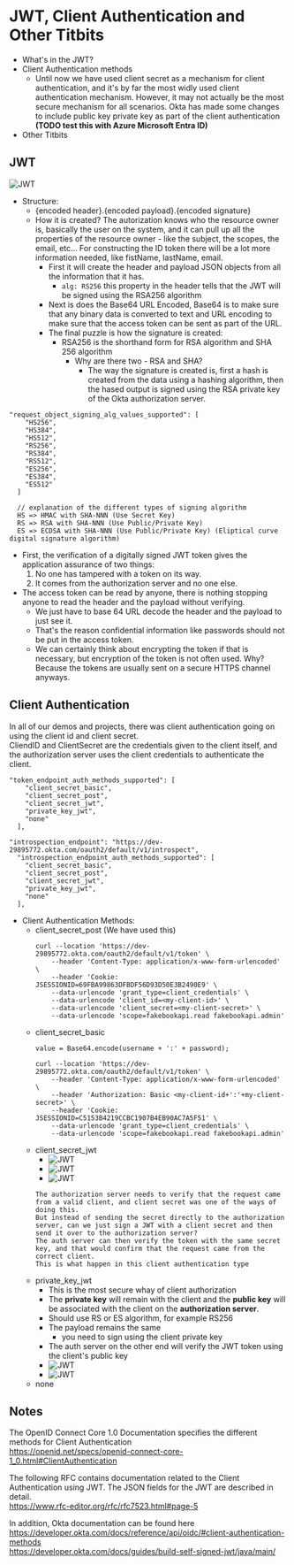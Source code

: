 # JWT, Client Authentication and Other Titbits

* What's in the JWT?
* Client Authentication methods
  * Until now we have used client secret as a mechanism for client authentication, and it's by far the most widly used client authentication mechanism. However, it may not actually be the most secure mechanism for all scenarios. Okta has made some changes to include public key private key as part of the client authentication **(TODO test this with Azure Microsoft Entra ID)**
* Other Titbits

## JWT
![JWT](/images/jwt-token03.png)  

* Structure:
  * {encoded header}.{encoded payload}.{encoded signature}
  * How it is created? The autorization knows who the resource owner is, basically the user on the system, and it can pull up all the properties of the resource owner - like the subject, the scopes, the email, etc... For constructing the ID token there will be a lot more information needed, like fistName, lastName, email.
    * First it will create the header and payload JSON objects from all the information that it has.
      * ```alg: RS256``` this property in the header tells that the JWT will be signed using the RSA256 algorithm
    * Next is does the Base64 URL Encoded, Base64 is to make sure that any binary data is converted to text and URL encoding to make sure that the access token can be sent as part of the URL.
    * The final puzzle is how the signature is created:
      * RSA256 is the shorthand form for RSA algorithm and SHA 256 algorithm
        * Why are there two - RSA and SHA?
          * The way the signature is created is, first a hash is created from the data using a hashing algorithm, then the hased output is signed using the RSA private key of the Okta authorization server.

```
"request_object_signing_alg_values_supported": [
    "HS256",
    "HS384",
    "HS512",
    "RS256",
    "RS384",
    "RS512",
    "ES256",
    "ES384",
    "ES512"
  ]

  // explanation of the different types of signing algorithm 
  HS => HMAC with SHA-NNN (Use Secret Key)
  RS => RSA with SHA-NNN (Use Public/Private Key)
  ES => ECDSA with SHA-NNN (Use Public/Private Key) (Eliptical curve digital signature algorithm)
```


* First, the verification of a digitally signed JWT token gives the application assurance of two things:
  1. No one has tampered with a token on its way.
  2. It comes from the authorization server and no one else.
* The access token can be read by anyone, there is nothing stopping anyone to read the header and the payload without verifying.
  * We just have to base 64 URL decode the header and the payload to just see it.
  * That's the reason confidential information like passwords should not be put in the access token.
  * We can certainly think about encrypting the token if that is necessary, but encryption of the token is not often used. Why? Because the tokens are usually sent on a secure HTTPS channel anyways.


## Client Authentication
In all of our demos and projects, there was client authentication going on using the client id and client secret.  
CliendID and ClientSecret are the credentials given to the client itself, and the authorization server uses the client credentials to authenticate the client.

```
"token_endpoint_auth_methods_supported": [
    "client_secret_basic",
    "client_secret_post",
    "client_secret_jwt",
    "private_key_jwt",
    "none"
  ],

"introspection_endpoint": "https://dev-29895772.okta.com/oauth2/default/v1/introspect",
  "introspection_endpoint_auth_methods_supported": [
    "client_secret_basic",
    "client_secret_post",
    "client_secret_jwt",
    "private_key_jwt",
    "none"
  ],
```

* Client Authentication Methods:
  * client_secret_post (We have used this)
    ```
    curl --location 'https://dev-29895772.okta.com/oauth2/default/v1/token' \
        --header 'Content-Type: application/x-www-form-urlencoded' \
        --header 'Cookie: JSESSIONID=69FBA99863DFBDF56D93D50E3B2490E9' \
        --data-urlencode 'grant_type=client_credentials' \
        --data-urlencode 'client_id=<my-client-id>' \
        --data-urlencode 'client_secret=<my-client-secret>' \
        --data-urlencode 'scope=fakebookapi.read fakebookapi.admin'
    ```
  * client_secret_basic
    ```
    value = Base64.encode(username + ':' + password);

    curl --location 'https://dev-29895772.okta.com/oauth2/default/v1/token' \
        --header 'Content-Type: application/x-www-form-urlencoded' \
        --header 'Authorization: Basic <my-client-id+':'+my-client-secret>' \
        --header 'Cookie: JSESSIONID=C5153B4219CCBC1907B4EB90AC7A5F51' \
        --data-urlencode 'grant_type=client_credentials' \
        --data-urlencode 'scope=fakebookapi.read fakebookapi.admin'
    ```
  * client_secret_jwt
    * ![JWT](/images/client_secret_jwt.png)  
    * ![JWT](/images/client_secret_jwt-02.png)  
    * ![JWT](/images/client_secret_jwt-03.png)  
    ```
    The authorization server needs to verify that the request came from a valid client, and client secret was one of the ways of doing this.
    But instead of sending the secret directly to the authorization server, can we just sign a JWT with a client secret and then send it over to the authorization server?
    The auth server can then verify the token with the same secret key, and that would confirm that the request came from the correct client.
    This is what happen in this client authentication type
    ```
  * private_key_jwt
    * This is the most secure whay of client authorization
    * The **private key** will remain with the client  and the **public key** will be associated with the client on the **authorization server**. 
    * Should use RS or ES algorithm, for example RS256
    * The payload remains the same 
      * you need to sign using the client private key
    * The auth server on the other end will verify the JWT token using the client's public key
    * ![JWT](/images/private-key-jwt-01.png)  
    * ![JWT](/images/private-key-jwt-02.png)  
  * none


## Notes
The OpenID Connect Core 1.0 Documentation specifies the different methods for Client Authentication  
https://openid.net/specs/openid-connect-core-1_0.html#ClientAuthentication  


The following RFC contains documentation related to the Client Authentication using JWT. The JSON fields for the JWT are described in detail.  
https://www.rfc-editor.org/rfc/rfc7523.html#page-5  


In addition, Okta documentation can be found here  
https://developer.okta.com/docs/reference/api/oidc/#client-authentication-methods  
https://developer.okta.com/docs/guides/build-self-signed-jwt/java/main/  
